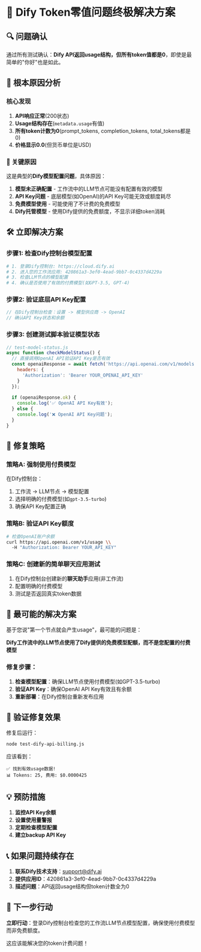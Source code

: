 # 🎯 Dify Token零值问题终极解决方案

## 🔍 问题确认
通过所有测试确认：**Dify API返回usage结构，但所有token值都是0**，即使是最简单的"你好"也是如此。

## 🎯 根本原因分析

### 核心发现
1. **API响应正常**(200状态)
2. **Usage结构存在**(`metadata.usage`有值)  
3. **所有token计数为0**(prompt_tokens, completion_tokens, total_tokens都是0)
4. **价格显示0.0**(但货币单位是USD)

### 🚨 关键原因
这是典型的**Dify模型配置问题**，具体原因：

1. **模型未正确配置** - 工作流中的LLM节点可能没有配置有效的模型
2. **API Key问题** - 底层模型(如OpenAI)的API Key可能无效或额度耗尽
3. **免费模型使用** - 可能使用了不计费的免费模型
4. **Dify托管模型** - 使用Dify提供的免费额度，不显示详细token消耗

## 🛠️ 立即解决方案

### 步骤1: 检查Dify控制台模型配置

```bash
# 1. 登录Dify控制台: https://cloud.dify.ai
# 2. 进入您的工作流应用: 420861a3-3ef0-4ead-9bb7-0c4337d4229a
# 3. 检查LLM节点的模型配置
# 4. 确认是否使用了有效的付费模型(如GPT-3.5, GPT-4)
```

### 步骤2: 验证底层API Key配置

```javascript
// 在Dify控制台检查：设置 -> 模型供应商 -> OpenAI
// 确认API Key状态和余额
```

### 步骤3: 创建测试脚本验证模型状态

```javascript
// test-model-status.js
async function checkModelStatus() {
  // 直接调用OpenAI API验证API Key是否有效
  const openaiResponse = await fetch('https://api.openai.com/v1/models', {
    headers: {
      'Authorization': 'Bearer YOUR_OPENAI_API_KEY'
    }
  });
  
  if (openaiResponse.ok) {
    console.log('✅ OpenAI API Key有效');
  } else {
    console.log('❌ OpenAI API Key问题');
  }
}
```

## 🔧 修复策略

### 策略A: 强制使用付费模型
在Dify控制台：
1. 工作流 -> LLM节点 -> 模型配置
2. 选择明确的付费模型(如`gpt-3.5-turbo`)
3. 确保API Key配置正确

### 策略B: 验证API Key额度
```bash
# 检查OpenAI账户余额
curl https://api.openai.com/v1/usage \\
  -H "Authorization: Bearer YOUR_API_KEY"
```

### 策略C: 创建新的简单聊天应用测试
1. 在Dify控制台创建新的**聊天助手**应用(非工作流)
2. 配置明确的付费模型
3. 测试是否返回真实token数据

## 🎯 最可能的解决方案

基于您说"第一个节点就会产生usage"，最可能的问题是：

**Dify工作流中的LLM节点使用了Dify提供的免费模型配额，而不是您配置的付费模型**

### 修复步骤：
1. **检查模型配置**：确保LLM节点使用付费模型(如GPT-3.5-turbo)
2. **验证API Key**：确保OpenAI API Key有效且有余额
3. **重新部署**：在Dify控制台重新发布应用

## 🚀 验证修复效果

修复后运行：
```bash
node test-dify-api-billing.js
```

应该看到：
```
✅ 找到有效usage数据!
📊 Tokens: 25, 费用: $0.0000425
```

## 💡 预防措施

1. **监控API Key余额**
2. **设置使用量警报**  
3. **定期检查模型配置**
4. **建立backup API Key**

## 📞 如果问题持续存在

1. **联系Dify技术支持**：support@dify.ai
2. **提供应用ID**：420861a3-3ef0-4ead-9bb7-0c4337d4229a
3. **描述问题**：API返回usage结构但token计数全为0

## 🎯 下一步行动

**立即行动**：登录Dify控制台检查您的工作流LLM节点模型配置，确保使用付费模型而非免费额度。

这应该能解决您的token计费问题！